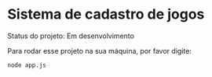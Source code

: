 # Sistema de cadastro de jogos

Status do projeto: Em desenvolvimento

Para rodar esse projeto na sua máquina, por favor digite:

```
node app.js
```
